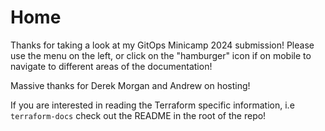 # Home

Thanks for taking a look at my GitOps Minicamp 2024 submission! Please use the menu on the left, or click on the "hamburger" icon if on mobile to navigate to different areas of the documentation!

Massive thanks for Derek Morgan and Andrew on hosting!

If you are interested in reading the Terraform specific information, i.e `terraform-docs` check out the README in the root of the repo!
